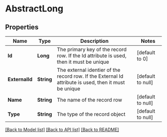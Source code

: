 # AbstractLong
## Properties

| Name | Type | Description | Notes |
|------------ | ------------- | ------------- | -------------|
| **Id** | **Long** | The primary key of the record row. If the Id attribute is used, then it must be unique | [default to 0] |
| **ExternalId** | **String** | The external identier of the record row. If the External Id attribute is used, then it must be unique | [default to null] |
| **Name** | **String** | The name of the record row | [default to null] |
| **Type** | **String** | The type of the record object | [default to null] |

[[Back to Model list]](../README.md#documentation-for-models) [[Back to API list]](../README.md#documentation-for-api-endpoints) [[Back to README]](../README.md)

